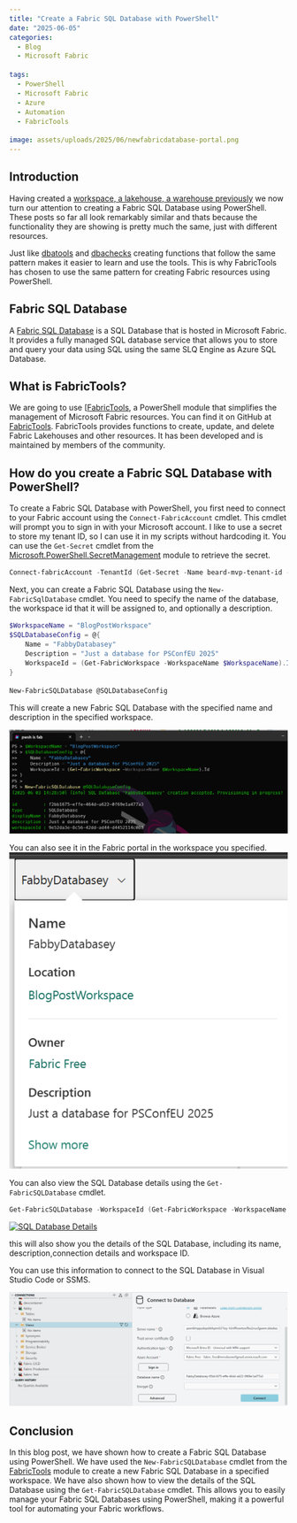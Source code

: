 ```yaml
---
title: "Create a Fabric SQL Database with PowerShell"
date: "2025-06-05"
categories:
  - Blog
  - Microsoft Fabric

tags:
  - PowerShell
  - Microsoft Fabric
  - Azure
  - Automation
  - FabricTools

image: assets/uploads/2025/06/newfabricdatabase-portal.png
---
```

## Introduction

Having created a [workspace, a lakehouse, a warehouse previously](https://blog.robsewell.com/categories/microsoft-fabric/) we now turn our attention to creating a Fabric SQL Database using PowerShell. These posts so far all look remarkably similar and thats because the functionality they are showing is pretty much the same, just with different resources.

Just like [dbatools](dbatools.io) and [dbachecks](https://github.com/dataplat/dbachecks/) creating functions that follow the same pattern makes it easier to learn and use the tools. This is why FabricTools has chosen to use the same pattern for creating Fabric resources using PowerShell.

## Fabric SQL Database

A [Fabric SQL Database](https://learn.microsoft.com/en-us/fabric/database/sql/overview?WT.mc_id=DP-MVP-5002693) is a SQL Database that is hosted in Microsoft Fabric. It provides a fully managed SQL database service that allows you to store and query your data using SQL using the same SLQ Engine as Azure SQL Database.

## What is FabricTools?
We are going to use [[FabricTools](https://www.powershellgallery.com/packages/FabricTools?WT.mc_id=DP-MVP-5002693), a PowerShell module that simplifies the management of Microsoft Fabric resources. You can find it on GitHub at [FabricTools](https://github.com/dataplat/FabricTools?WT.mc_id=DP-MVP-5002693). FabricTools provides functions to create, update, and delete Fabric Lakehouses and other resources. It has been developed and is maintained by members of the community.

## How do you create a Fabric SQL Database with PowerShell?
To create a Fabric SQL Database with PowerShell, you first need to connect to your Fabric account using the `Connect-FabricAccount` cmdlet. This cmdlet will prompt you to sign in with your Microsoft account. I like to use a secret to store my tenant ID, so I can use it in my scripts without hardcoding it. You can use the `Get-Secret` cmdlet from the [Microsoft.PowerShell.SecretManagement](https://learn.microsoft.com/en-us/powershell/module/microsoft.powershell.secretmanagement/?WT.mc_id=DP-MVP-5002693) module to retrieve the secret.

```powershell
Connect-fabricAccount -TenantId (Get-Secret -Name beard-mvp-tenant-id -AsPlainText)
```

Next, you can create a Fabric SQL Database using the `New-FabricSqlDatabase` cmdlet. You need to specify the name of the database, the workspace id that it will be assigned to, and optionally a description.

```powershell
$WorkspaceName = "BlogPostWorkspace"
$SQLDatabaseConfig = @{
    Name = "FabbyDatabasey"
    Description = "Just a database for PSConfEU 2025"
    WorkspaceId = (Get-FabricWorkspace -WorkspaceName $WorkspaceName).Id
}

New-FabricSQLDatabase @SQLDatabaseConfig
```
This will create a new Fabric SQL Database with the specified name and description in the specified workspace.

[![SQL Database Created](../assets/uploads/2025/06/newfabricdatabase-pwsh.png)](../assets/uploads/2025/06/newfabricdatabase-pwsh.png)

You can also see it in the Fabric portal in the workspace you specified.
[![SQL Database Created in Portal](../assets/uploads/2025/06/newfabricdatabase-portal.png)](../assets/uploads/2025/06/newfabricdatabase-portal.png)

You can also view the SQL Database details using the `Get-FabricSQLDatabase` cmdlet.

```powershell
Get-FabricSQLDatabase -WorkspaceId (Get-FabricWorkspace -WorkspaceName $WorkspaceName).Id -DatabaseName FabbyDatabasey
```
[![SQL Database Details](../assets/uploads/2025/06/getfabricdatabase.png)](../assets/uploads/2025/06/getfabricdatabase.png)

this will also show you the details of the SQL Database, including its name, description,connection details and workspace ID.

You can use this information to connect to the SQL Database in Visual Studio Code or SSMS.

[![SQL Database Connection in VS Code](../assets/uploads/2025/06/connection.png)](../assets/uploads/2025/06/connection.png)

## Conclusion
In this blog post, we have shown how to create a Fabric SQL Database using PowerShell. We have used the `New-FabricSQLDatabase` cmdlet from the [FabricTools](https://www.powershellgallery.com/packages/FabricTools?WT.mc_id=DP-MVP-5002693) module to create a new Fabric SQL Database in a specified workspace. We have also shown how to view the details of the SQL Database using the `Get-FabricSQLDatabase` cmdlet.
This allows you to easily manage your Fabric SQL Databases using PowerShell, making it a powerful tool for automating your Fabric workflows.